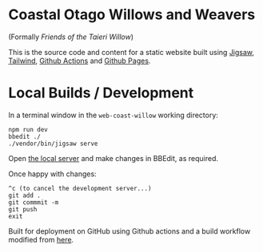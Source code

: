# Coastal Otago Willows and Weavers 

(Formally *Friends of the Taieri Willow*)

This is the source code and content for a static website built using [Jigsaw][tcj], [Tailwind][twn], [Github Actions][gha] and [Github Pages][ghp]. 

[tcj]: https://jigsaw.tighten.co
[twn]: https://tailwindcss.com
[gha]: https://github.com/features/actions
[ghp]: https://pages.github.com

# Local Builds / Development

In a terminal window in the `web-coast-willow` working directory:

```
npm run dev
bbedit ./
./vendor/bin/jigsaw serve

```

Open [the local server](http://localhost:8000) and make changes in BBEdit, as required.

Once happy with changes:
```
^c (to cancel the development server...)
git add .
git commmit -m
git push
exit
```

Built for deployment on GitHub using Github actions and a build workflow modified from [here](https://james.brooks.page/blog/jigsaw-github-actions/).
